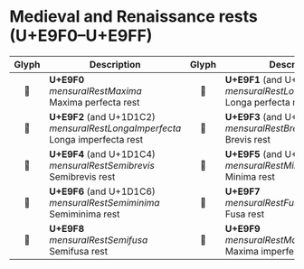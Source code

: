 Medieval and Renaissance rests (U+E9F0–U+E9FF)
==============================================

| **Glyph** | **Description** | **Glyph** | **Description**
| :-------: | --------------- | :-------: | ---------------
|<span class="bravura_large">&#xe9f0;</span> | **U+E9F0**<br/>*mensuralRestMaxima*<br/>Maxima perfecta rest | <span class="bravura_large">&#xe9f1;</span> | **U+E9F1** (and U+1D1C1)<br/>*mensuralRestLongaPerfecta*<br/>Longa perfecta rest
|<span class="bravura_large">&#xe9f2;</span> | **U+E9F2** (and U+1D1C2)<br/>*mensuralRestLongaImperfecta*<br/>Longa imperfecta rest | <span class="bravura_large">&#xe9f3;</span> | **U+E9F3** (and U+1D1C3)<br/>*mensuralRestBrevis*<br/>Brevis rest
|<span class="bravura_large">&#xe9f4;</span> | **U+E9F4** (and U+1D1C4)<br/>*mensuralRestSemibrevis*<br/>Semibrevis rest | <span class="bravura_large">&#xe9f5;</span> | **U+E9F5** (and U+1D1C5)<br/>*mensuralRestMinima*<br/>Minima rest
|<span class="bravura_large">&#xe9f6;</span> | **U+E9F6** (and U+1D1C6)<br/>*mensuralRestSemiminima*<br/>Semiminima rest | <span class="bravura_large">&#xe9f7;</span> | **U+E9F7**<br/>*mensuralRestFusa*<br/>Fusa rest
|<span class="bravura_large">&#xe9f8;</span> | **U+E9F8**<br/>*mensuralRestSemifusa*<br/>Semifusa rest | <span class="bravura_large">&#xe9f7;</span> | **U+E9F9**<br/>*mensuralRestMaximaImperfecta*<br/>Maxima imperfecta rest